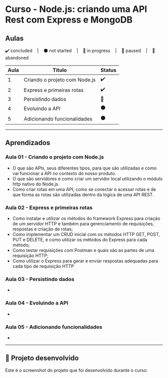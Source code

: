 # Curso - Node.js: criando uma API Rest com Express e MongoDB

## Aulas
<p>
  ✔️ concluded &nbsp;&nbsp;&nbsp;|&nbsp;&nbsp;&nbsp;
  ⚫ not started &nbsp;&nbsp;&nbsp;|&nbsp;&nbsp;&nbsp;
  🔵 in progress &nbsp;&nbsp;&nbsp;|&nbsp;&nbsp;&nbsp;
  🔶 paused &nbsp;&nbsp;&nbsp;|&nbsp;&nbsp;&nbsp;
  🔴 abandoned 
</p>

| Aula | Titulo | Status |
| --- | --- | --- |
| 1 | Criando o projeto com Node.js | ✔️ |
| 2 | Express e primeiras rotas | ✔️ |
| 3 | Persistindo dados | 🔵 |
| 4 | Evoluindo a API | ⚫ |
| 5 | Adicionando funcionalidades | ⚫ |

---

## Aprendizados

### Aula 01 - Criando o projeto com Node.js
<ul>
  <li>O que são APIs, seus diferentes tipos, para que são utilizadas e como vai funcionar a API no contexto do nosso produto.</li>
  <li>O que são servidores e como criar um servidor local utilizando o módulo http nativo do Node.js.</li>
  <li>Como criar rotas em uma API, como se conectar e acessar rotas e de que forma as rotas são utilizadas dentro da lógica de uma API REST.</li>
</ul>

### Aula 02 - Express e primeiras rotas 
<ul>
  <li>Como instalar e utilizar os métodos do framework Express para criação de um servidor HTTP e também para gerenciamento de requisições, respostas e criação de rotas;</li>
  <li>Como implementar um CRUD inicial com os métodos HTTP GET, POST, PUT e DELETE, e como utilizar os métodos do Express para cada método;</li>
  <li>Como testar requisições com Postman e quais são as partes de uma requisição HTTP;</li>
  <li>Como utilizar o Express para gerar e enviar respostas adequadas para cada tipo de requisição HTTP</li>
</ul>

### Aula 03 - Persistindo dados
<ul>
  <li></li>
</ul>

### Aula 04 - Evoluindo a API
<ul>
  <li></li>
</ul>

### Aula 05 - Adicionando funcionalidades
<ul>
  <li></li>
</ul>

---

## 🎯 Projeto desenvolvido
Este é o screenshot do projeto que foi desenvolvido durante o curso:

<!-- <p align="center">
  <img alt="Miniatura da imagem do projeto"src="../../.github/preview-olaMundo.png">
</p> -->